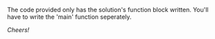 The code provided only has the solution's function block written. You'll have to write the 'main' function seperately.

<i>Cheers!